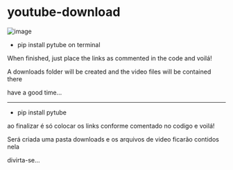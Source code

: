 # youtube-download

![image](https://github.com/Leonardo-A-Pacheco/youtube-download/assets/144040426/1f3cef51-84aa-43d0-9e28-53e86a24cd86)


- pip install pytube on terminal

When finished, just place the links as commented in the code and voilá!

A downloads folder will be created and the video files will be contained there

have a good time...

-------------------------
 - pip install pytube

ao finalizar é só colocar os links conforme comentado no codigo e voilá!

Será criada uma pasta downloads e os arquivos de video ficarão contidos nela

divirta-se...


